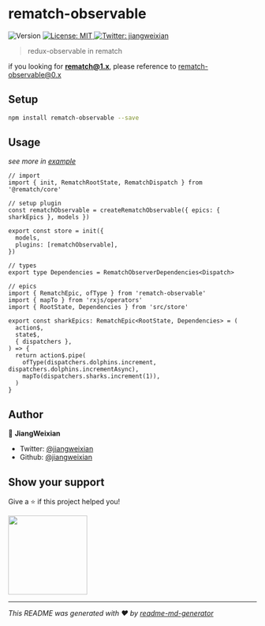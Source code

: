 <h1>rematch-observable</h1>
<p>
  <img alt="Version" src="https://img.shields.io/github/package-json/v/jiangweixian/rematch-observable?label=rematch-observable&logo=npm" />
  <a href="#" target="_blank">
    <img alt="License: MIT" src="https://img.shields.io/badge/License-MIT-yellow.svg" />
  </a>
  <a href="https://twitter.com/jiangweixian" target="_blank">
    <img alt="Twitter: jiangweixian" src="https://img.shields.io/twitter/follow/jiangweixian.svg" />
  </a>
</p>

> redux-observable in rematch

if you looking for **rematch@1.x**, please reference to [rematch-observable@0.x](https://github.com/JiangWeixian/rematch-observable/tree/v1.x)

## Setup

```bash
npm install rematch-observable --save
```

## Usage
*see more in [example](https://github.com/JiangWeixian/rematch-observable/tree/master/example)*

```tsx
// import
import { init, RematchRootState, RematchDispatch } from '@rematch/core'

// setup plugin
const rematchObservable = createRematchObservable({ epics: { sharkEpics }, models })

export const store = init({
  models,
  plugins: [rematchObservable],
})

// types
export type Dependencies = RematchObserverDependencies<Dispatch>

// epics
import { RematchEpic, ofType } from 'rematch-observable'
import { mapTo } from 'rxjs/operators'
import { RootState, Dependencies } from 'src/store'

export const sharkEpics: RematchEpic<RootState, Dependencies> = (
  action$,
  state$,
  { dispatchers },
) => {
  return action$.pipe(
    ofType(dispatchers.dolphins.increment, dispatchers.dolphins.incrementAsync),
    mapTo(dispatchers.sharks.increment(1)),
  )
}
```

## Author

👤 **JiangWeixian**

* Twitter: [@jiangweixian](https://twitter.com/jiangweixian)
* Github: [@jiangweixian](https://github.com/jiangweixian)

## Show your support

Give a ⭐️ if this project helped you!

<a href="https://www.patreon.com/jiangweixian">
  <img src="https://c5.patreon.com/external/logo/become_a_patron_button@2x.png" width="160">
</a>

***
_This README was generated with ❤️ by [readme-md-generator](https://github.com/kefranabg/readme-md-generator)_